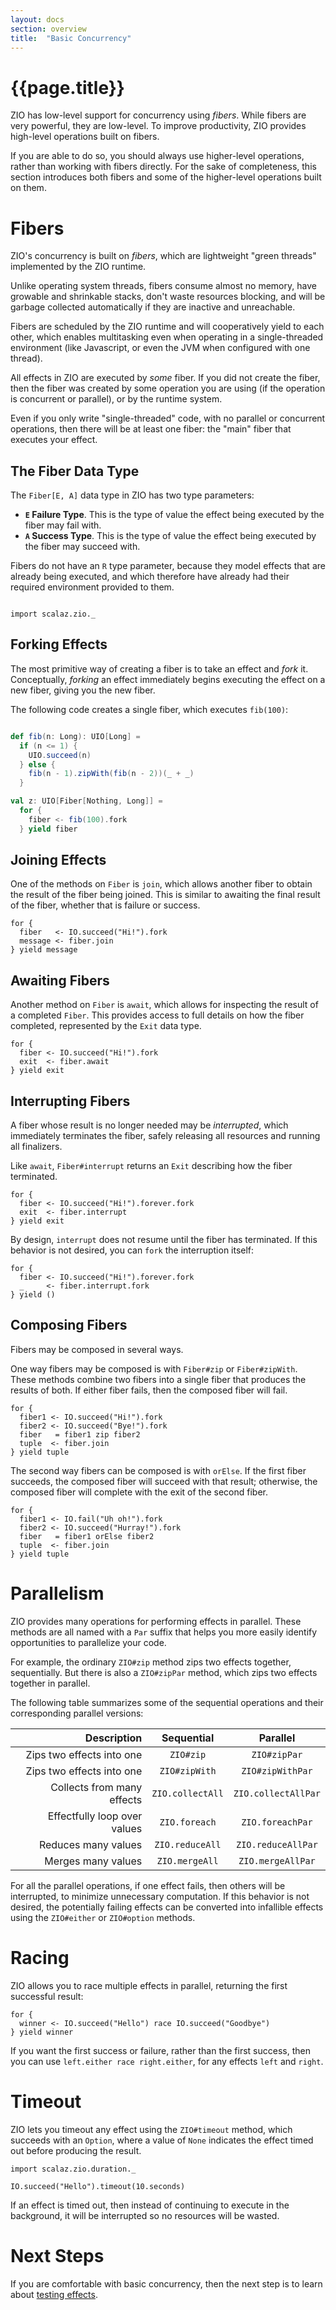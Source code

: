 ```yaml
---
layout: docs
section: overview
title:  "Basic Concurrency"
---
```


# {{page.title}}

ZIO has low-level support for concurrency using _fibers_. While fibers are very powerful, they are low-level. To improve productivity, ZIO provides high-level operations built on fibers.

If you are able to do so, you should always use higher-level operations, rather than working with fibers directly. For the sake of completeness, this section introduces both fibers and some of the higher-level operations built on them.

# Fibers

ZIO's concurrency is built on _fibers_, which are lightweight "green threads" implemented by the ZIO runtime.

Unlike operating system threads, fibers consume almost no memory, have growable and shrinkable stacks, don't waste resources blocking, and will be garbage collected automatically if they are inactive and unreachable.

Fibers are scheduled by the ZIO runtime and will cooperatively yield to each other, which enables multitasking even when operating in a single-threaded environment (like Javascript, or even the JVM when configured with one thread).

All effects in ZIO are executed by _some_ fiber. If you did not create the fiber, then the fiber was created by some operation you are using (if the operation is concurrent or parallel), or by the runtime system.

Even if you only write "single-threaded" code, with no parallel or concurrent operations, then there will be at least one fiber: the "main" fiber that executes your effect.

## The Fiber Data Type

The `Fiber[E, A]` data type in ZIO has two type parameters:

 - **`E` Failure Type**. This is the type of value the effect being executed by the fiber may fail with.
 - **`A` Success Type**. This is the type of value the effect being executed by the fiber may succeed with.

Fibers do not have an `R` type parameter, because they model effects that are already being executed, and which therefore have already had their required environment provided to them.

```tut:invisible

import scalaz.zio._
```

## Forking Effects

The most primitive way of creating a fiber is to take an effect and _fork_ it. Conceptually, _forking_ an effect immediately begins executing the effect on a new fiber, giving you the new fiber.

The following code creates a single fiber, which executes `fib(100)`:

```scala

def fib(n: Long): UIO[Long] = 
  if (n <= 1) {
    UIO.succeed(n)
  } else {
    fib(n - 1).zipWith(fib(n - 2))(_ + _)
  }

val z: UIO[Fiber[Nothing, Long]] = 
  for {
    fiber <- fib(100).fork
  } yield fiber
```

## Joining Effects

One of the methods on `Fiber` is `join`, which allows another fiber to obtain the result of the fiber being joined. This is similar to awaiting the final result of the fiber, whether that is failure or success.

```tut:silent
for {
  fiber   <- IO.succeed("Hi!").fork
  message <- fiber.join
} yield message
```

## Awaiting Fibers

Another method on `Fiber` is `await`, which allows for inspecting the result of a completed `Fiber`. This provides access to full details on how the fiber completed, represented by the `Exit` data type.

```tut:silent
for {
  fiber <- IO.succeed("Hi!").fork
  exit  <- fiber.await
} yield exit
```

## Interrupting Fibers

A fiber whose result is no longer needed may be _interrupted_, which immediately terminates the fiber, safely releasing all resources and running all finalizers.

Like `await`, `Fiber#interrupt` returns an `Exit` describing how the fiber terminated.

```tut:silent
for {
  fiber <- IO.succeed("Hi!").forever.fork
  exit  <- fiber.interrupt
} yield exit
```

By design, `interrupt` does not resume until the fiber has terminated. If this behavior is not desired, you can `fork` the interruption itself:

```tut:silent
for {
  fiber <- IO.succeed("Hi!").forever.fork
  _     <- fiber.interrupt.fork
} yield ()
```

## Composing Fibers

Fibers may be composed in several ways. 

One way fibers may be composed is with `Fiber#zip` or `Fiber#zipWith`. These methods combine two fibers into a single fiber that produces the results of both. If either fiber fails, then the composed fiber will fail.

```tut:silent
for {
  fiber1 <- IO.succeed("Hi!").fork
  fiber2 <- IO.succeed("Bye!").fork
  fiber   = fiber1 zip fiber2
  tuple  <- fiber.join
} yield tuple
```

The second way fibers can be composed is with `orElse`. If the first fiber succeeds, the composed fiber will succeed with that result; otherwise, the composed fiber will complete with the exit of the second fiber.

```tut:silent
for {
  fiber1 <- IO.fail("Uh oh!").fork
  fiber2 <- IO.succeed("Hurray!").fork
  fiber   = fiber1 orElse fiber2
  tuple  <- fiber.join
} yield tuple
```

# Parallelism

ZIO provides many operations for performing effects in parallel. These methods are all named with a `Par` suffix that helps you more easily identify opportunities to parallelize your code.

For example, the ordinary `ZIO#zip` method zips two effects together, sequentially. But there is also a `ZIO#zipPar` method, which zips two effects together in parallel.

The following table summarizes some of the sequential operations and their corresponding parallel versions:

| **Description**              | **Sequential**    | **Parallel**         |
| ---------------------------: | :---------------: | :------------------: |
| Zips two effects into one    | `ZIO#zip`         | `ZIO#zipPar`         |
| Zips two effects into one    | `ZIO#zipWith`     | `ZIO#zipWithPar`     |
| Collects from many effects   | `ZIO.collectAll`  | `ZIO.collectAllPar`  |
| Effectfully loop over values | `ZIO.foreach`     | `ZIO.foreachPar`     |
| Reduces many values          | `ZIO.reduceAll`   | `ZIO.reduceAllPar`   |
| Merges many values           | `ZIO.mergeAll`    | `ZIO.mergeAllPar`    |

For all the parallel operations, if one effect fails, then others will be interrupted, to minimize unnecessary computation. If this behavior is not desired, the potentially failing effects can be converted into infallible effects using the `ZIO#either` or `ZIO#option` methods.

# Racing

ZIO allows you to race multiple effects in parallel, returning the first successful result:

```tut:silent
for {
  winner <- IO.succeed("Hello") race IO.succeed("Goodbye")
} yield winner
```

If you want the first success or failure, rather than the first success, then you can use `left.either race right.either`, for any effects `left` and `right`.

# Timeout

ZIO lets you timeout any effect using the `ZIO#timeout` method, which succeeds with an `Option`, where a value of `None` indicates the effect timed out before producing the result.

```tut:silent
import scalaz.zio.duration._

IO.succeed("Hello").timeout(10.seconds)
```

If an effect is timed out, then instead of continuing to execute in the background, it will be interrupted so no resources will be wasted.

# Next Steps

If you are comfortable with basic concurrency, then the next step is to learn about [testing effects](testing_effects.html).